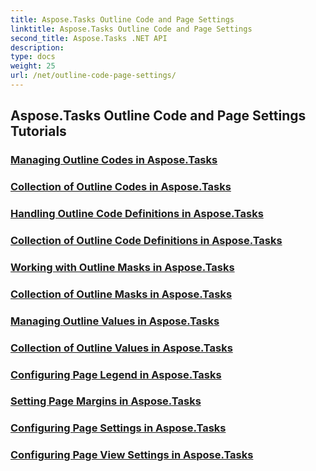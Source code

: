 ```yaml
---
title: Aspose.Tasks Outline Code and Page Settings
linktitle: Aspose.Tasks Outline Code and Page Settings
second_title: Aspose.Tasks .NET API
description: 
type: docs
weight: 25
url: /net/outline-code-page-settings/
---
```


## Aspose.Tasks Outline Code and Page Settings Tutorials
### [Managing Outline Codes in Aspose.Tasks](./outline-codes/)
### [Collection of Outline Codes in Aspose.Tasks](./outline-code-collection/)
### [Handling Outline Code Definitions in Aspose.Tasks](./outline-code-definitions/)
### [Collection of Outline Code Definitions in Aspose.Tasks](./outline-code-definition-collection/)
### [Working with Outline Masks in Aspose.Tasks](./outline-masks/)
### [Collection of Outline Masks in Aspose.Tasks](./outline-mask-collection/)
### [Managing Outline Values in Aspose.Tasks](./outline-values/)
### [Collection of Outline Values in Aspose.Tasks](./outline-value-collection/)
### [Configuring Page Legend in Aspose.Tasks](./page-legend/)
### [Setting Page Margins in Aspose.Tasks](./page-margins/)
### [Configuring Page Settings in Aspose.Tasks](./page-settings/)
### [Configuring Page View Settings in Aspose.Tasks](./page-view-settings/)